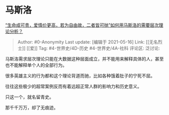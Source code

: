 # 马斯洛
[“生命成可贵，爱情价更高，若为自由故，二者皆可抛”如何用马斯洛的需要层次理论分析？](https://www.zhihu.com/question/434144360/answer/1628330849)

> Author: #0-Anonymity
> Last update: [编辑于 2021-05-16]
> Link: [[无名烈士]] [[爱]]
> Tag: #4-世界史/4D-历史 #4-世界史/4A-社科
> 评论区:
> 泛讨论:

马斯洛需求层次理论只能在大数据这种层面成立，并不能用来解释具体的人，甚至也不能解释单个人的全部行为。

很多英雄主义的行为都和这个理论背道而驰，比如各种饿着肚子的宁死不屈。

往往这些极少的超常案例反而有着远超正常人群的影响力和历史意义。

只这一个，就名留青史。

那千千万万，却了无痕迹。

